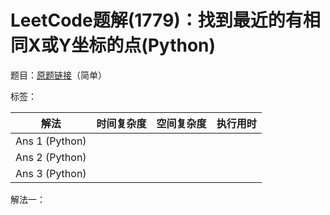 # LeetCode题解(1779)：找到最近的有相同X或Y坐标的点(Python)

题目：[原题链接](https://leetcode-cn.com/problems/find-nearest-point-that-has-the-same-x-or-y-coordinate/)（简单）

标签：

| 解法           | 时间复杂度 | 空间复杂度 | 执行用时 |
| -------------- | ---------- | ---------- | -------- |
| Ans 1 (Python) |            |            |          |
| Ans 2 (Python) |            |            |          |
| Ans 3 (Python) |            |            |          |

解法一：

